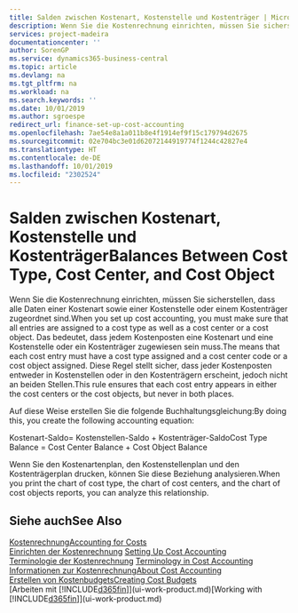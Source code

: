 ```yaml
---
title: Salden zwischen Kostenart, Kostenstelle und Kostenträger | Microsoft Docs
description: Wenn Sie die Kostenrechnung einrichten, müssen Sie sicherstellen, dass alle Daten einer Kostenart sowie einer Kostenstelle oder einem Kostenträger zugeordnet sind. Das bedeutet, dass jedem Kostenposten eine Kostenart und eine Kostenstelle oder ein Kostenträger zugewiesen sein muss. Diese Regel stellt sicher, dass jeder Kostenposten entweder in Kostenstellen oder in den Kostenträgern erscheint, jedoch nicht an beiden Stellen.
services: project-madeira
documentationcenter: ''
author: SorenGP
ms.service: dynamics365-business-central
ms.topic: article
ms.devlang: na
ms.tgt_pltfrm: na
ms.workload: na
ms.search.keywords: ''
ms.date: 10/01/2019
ms.author: sgroespe
redirect_url: finance-set-up-cost-accounting
ms.openlocfilehash: 7ae54e8a1a011b8e4f1914ef9f15c179794d2675
ms.sourcegitcommit: 02e704bc3e01d62072144919774f1244c42827e4
ms.translationtype: HT
ms.contentlocale: de-DE
ms.lasthandoff: 10/01/2019
ms.locfileid: "2302524"
---
```

# <a name="balances-between-cost-type-cost-center-and-cost-object"></a><span data-ttu-id="91a5c-105">Salden zwischen Kostenart, Kostenstelle und Kostenträger</span><span class="sxs-lookup"><span data-stu-id="91a5c-105">Balances Between Cost Type, Cost Center, and Cost Object</span></span>
<span data-ttu-id="91a5c-106">Wenn Sie die Kostenrechnung einrichten, müssen Sie sicherstellen, dass alle Daten einer Kostenart sowie einer Kostenstelle oder einem Kostenträger zugeordnet sind.</span><span class="sxs-lookup"><span data-stu-id="91a5c-106">When you set up cost accounting, you must make sure that all entries are assigned to a cost type as well as a cost center or a cost object.</span></span> <span data-ttu-id="91a5c-107">Das bedeutet, dass jedem Kostenposten eine Kostenart und eine Kostenstelle oder ein Kostenträger zugewiesen sein muss.</span><span class="sxs-lookup"><span data-stu-id="91a5c-107">The means that each cost entry must have a cost type assigned and a cost center code or a cost object assigned.</span></span> <span data-ttu-id="91a5c-108">Diese Regel stellt sicher, dass jeder Kostenposten entweder in Kostenstellen oder in den Kostenträgern erscheint, jedoch nicht an beiden Stellen.</span><span class="sxs-lookup"><span data-stu-id="91a5c-108">This rule ensures that each cost entry appears in either the cost centers or the cost objects, but never in both places.</span></span>  

 <span data-ttu-id="91a5c-109">Auf diese Weise erstellen Sie die folgende Buchhaltungsgleichung:</span><span class="sxs-lookup"><span data-stu-id="91a5c-109">By doing this, you create the following accounting equation:</span></span>  

 <span data-ttu-id="91a5c-110">Kostenart-Saldo= Kostenstellen-Saldo + Kostenträger-Saldo</span><span class="sxs-lookup"><span data-stu-id="91a5c-110">Cost Type Balance = Cost Center Balance + Cost Object Balance</span></span>  

 <span data-ttu-id="91a5c-111">Wenn Sie den Kostenartenplan, den Kostenstellenplan und den Kostenträgerplan drucken, können Sie diese Beziehung analysieren.</span><span class="sxs-lookup"><span data-stu-id="91a5c-111">When you print the chart of cost type, the chart of cost centers, and the chart of cost objects reports, you can analyze this relationship.</span></span>  

## <a name="see-also"></a><span data-ttu-id="91a5c-112">Siehe auch</span><span class="sxs-lookup"><span data-stu-id="91a5c-112">See Also</span></span>  
[<span data-ttu-id="91a5c-113">Kostenrechnung</span><span class="sxs-lookup"><span data-stu-id="91a5c-113">Accounting for Costs</span></span>](finance-manage-cost-accounting.md)  
 <span data-ttu-id="91a5c-114">[Einrichten der Kostenrechnung](finance-set-up-cost-accounting.md) </span><span class="sxs-lookup"><span data-stu-id="91a5c-114">[Setting Up Cost Accounting](finance-set-up-cost-accounting.md) </span></span>  
 <span data-ttu-id="91a5c-115">[Terminologie der Kostenrechnung](finance-terminology-in-cost-accounting.md) </span><span class="sxs-lookup"><span data-stu-id="91a5c-115">[Terminology in Cost Accounting](finance-terminology-in-cost-accounting.md) </span></span>  
 [<span data-ttu-id="91a5c-116">Informationen zur Kostenrechnung</span><span class="sxs-lookup"><span data-stu-id="91a5c-116">About Cost Accounting</span></span>](finance-about-cost-accounting.md)  
 [<span data-ttu-id="91a5c-117">Erstellen von Kostenbudgets</span><span class="sxs-lookup"><span data-stu-id="91a5c-117">Creating Cost Budgets</span></span>](finance-create-cost-budgets.md)  
 <span data-ttu-id="91a5c-118">[Arbeiten mit [!INCLUDE[d365fin](includes/d365fin_md.md)]](ui-work-product.md)</span><span class="sxs-lookup"><span data-stu-id="91a5c-118">[Working with [!INCLUDE[d365fin](includes/d365fin_md.md)]](ui-work-product.md)</span></span>

